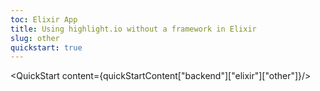 ```yaml
---
toc: Elixir App
title: Using highlight.io without a framework in Elixir
slug: other
quickstart: true
---
```


<QuickStart content={quickStartContent["backend"]["elixir"]["other"]}/>

